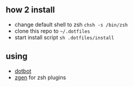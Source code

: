 ## how 2 install

- change default shell to zsh `chsh -s /bin/zsh`
- clone this repo to `~/.dotfiles`
- start install script `sh .dotfiles/install`

## using

- [dotbot](https://github.com/anishathalye/dotbot)
- [zgen](https://github.com/tarjoilija/zgen) for zsh plugins